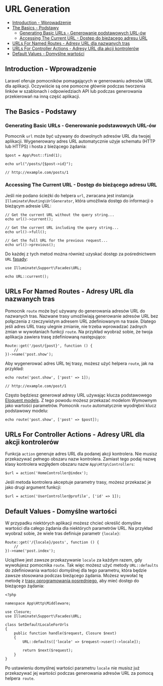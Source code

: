 # URL Generation

- [Introduction - Wprowadzenie](#introduction)
- [The Basics - Podstawy](#the-basics)
    - [Generating Basic URLs - Generowanie podstawowych URL-ów](#generating-basic-urls)
    - [Accessing The Current URL - Dostęp do bieżącego adresu URL](#accessing-the-current-url)
- [URLs For Named Routes - Adresy URL dla nazwanych tras](#urls-for-named-routes)
- [URLs For Controller Actions - Adresy URL dla akcji kontrolerów](#urls-for-controller-actions)
- [Default Values - Domyślne wartości](#default-values)

<a name="introduction"></a>
## Introduction - Wprowadzenie

Laravel oferuje pomocników pomagających w generowaniu adresów URL dla aplikacji. Oczywiście są one pomocne głównie podczas tworzenia linków w szablonach i odpowiedziach API lub podczas generowania przekierowań na inną część aplikacji.

<a name="the-basics"></a>
## The Basics - Podstawy

<a name="generating-basic-urls"></a>
### Generating Basic URLs - Generowanie podstawowych URL-ów

Pomocnik `url` może być używany do dowolnych adresów URL dla twojej aplikacji. Wygenerowany adres URL automatycznie użyje schematu (HTTP lub HTTPS) i hosta z bieżącego żądania:

    $post = App\Post::find(1);

    echo url("/posts/{$post->id}");

    // http://example.com/posts/1

<a name="accessing-the-current-url"></a>
### Accessing The Current URL - Dostęp do bieżącego adresu URL

Jeśli nie podano ścieżki do helpera `url`, zwracana jest instancja `Illuminate\Routing\UrlGenerator`, która umożliwia dostęp do informacji o bieżącym adresie URL:

    // Get the current URL without the query string...
    echo url()->current();

    // Get the current URL including the query string...
    echo url()->full();

    // Get the full URL for the previous request...
    echo url()->previous();

Do każdej z tych metod można również uzyskać dostęp za pośrednictwem `URL` [fasady](/docs/{{version}}/facades):

    use Illuminate\Support\Facades\URL;

    echo URL::current();

<a name="urls-for-named-routes"></a>
## URLs For Named Routes - Adresy URL dla nazwanych tras

Pomocnik `route` może być używany do generowania adresów URL do nazwanych tras. Nazwane trasy umożliwiają generowanie adresów URL bez połączenia z rzeczywistym adresem URL zdefiniowanym na trasie. Dlatego jeśli adres URL trasy ulegnie zmianie, nie trzeba wprowadzać żadnych zmian w wywołaniach funkcji `route`. Na przykład wyobraź sobie, że twoja aplikacja zawiera trasę zdefiniowaną następująco:

    Route::get('/post/{post}', function () {
        //
    })->name('post.show');

Aby wygenerować adres URL tej trasy, możesz użyć helpera `route`, jak na przykład:

    echo route('post.show', ['post' => 1]);

    // http://example.com/post/1

Często będziesz generował adresy URL używając klucza podstawowego [Eloquent models](/docs/{{version}}/eloquent). Z tego powodu możesz przekazać modelom Wymownym jako wartości parametrów. Pomocnik `route` automatycznie wyodrębni klucz podstawowy modelu:

    echo route('post.show', ['post' => $post]);

<a name="urls-for-controller-actions"></a>
## URLs For Controller Actions - Adresy URL dla akcji kontrolerów

Funkcja `action` generuje adres URL dla podanej akcji kontrolera. Nie musisz przekazywać pełnego obszaru nazw kontrolera. Zamiast tego podaj nazwę klasy kontrolera względem obszaru nazw `App\Http\Controllers`:

    $url = action('HomeController@index');

Jeśli metoda kontrolera akceptuje parametry trasy, możesz przekazać je jako drugi argument funkcji:

    $url = action('UserController@profile', ['id' => 1]);

<a name="default-values"></a>
## Default Values - Domyślne wartości

W przypadku niektórych aplikacji możesz chcieć określić domyślne wartości dla całego żądania dla niektórych parametrów URL. Na przykład wyobraź sobie, że wiele tras definiuje parametr `{locale}`:

    Route::get('/{locale}/posts', function () {
        //
    })->name('post.index');

Uciążliwe jest zawsze przekazywanie `locale` za każdym razem, gdy wywołujesz pomocnika `route`. Tak więc możesz użyć metody `URL::defaults` do zdefiniowania wartości domyślnej dla tego parametru, która będzie zawsze stosowana podczas bieżącego żądania. Możesz wywołać tę metodę z [trasy oprogramowania posredniego](/docs/{{version}}/middleware#assigning-middleware-to-routes), aby mieć dostęp do bieżącego żądania:

    <?php

    namespace App\Http\Middleware;

    use Closure;
    use Illuminate\Support\Facades\URL;

    class SetDefaultLocaleForUrls
    {
        public function handle($request, Closure $next)
        {
            URL::defaults(['locale' => $request->user()->locale]);

            return $next($request);
        }
    }

Po ustawieniu domyślnej wartości parametru `locale` nie musisz już przekazywać jej wartości podczas generowania adresów URL za pomocą helpera` route`.
